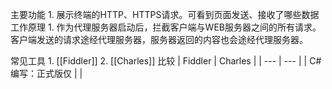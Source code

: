 主要功能
	1. 展示终端的HTTP、HTTPS请求。可看到页面发送、接收了哪些数据
工作原理
	1. 作为代理服务器启动后，拦截客户端与WEB服务器之间的所有请求。客户端发送的请求途经代理服务器，服务器返回的内容也会途经代理服务器。

常见工具
	1. [[Fiddler]]
	2. [[Charles]]
比较
| Fiddler | Charles |
| --- | --- |
| C#编写：正式版仅 |  |
